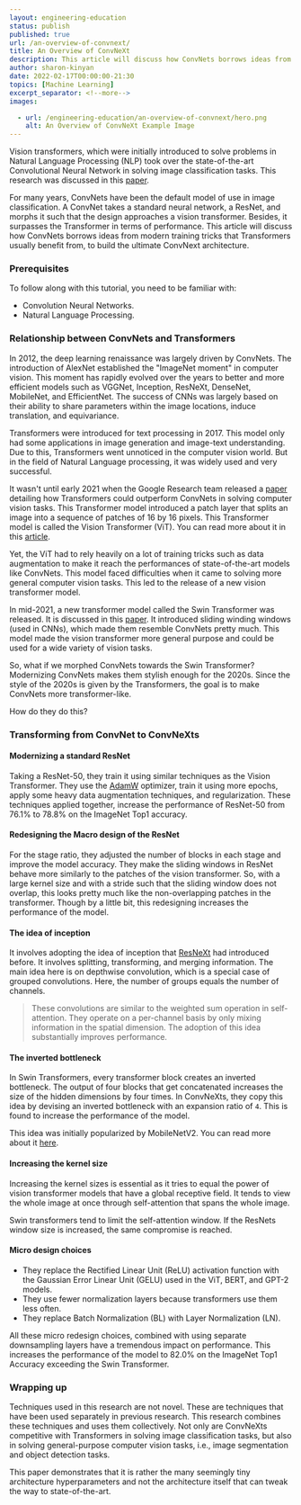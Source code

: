 ```yaml
---
layout: engineering-education
status: publish
published: true
url: /an-overview-of-convnext/
title: An Overview of ConvNeXt
description: This article will discuss how ConvNets borrows ideas from modern training tricks that Transformers usually benefit from, to build the ultimate ConvNext architecture.
author: sharon-kinyan
date: 2022-02-17T00:00:00-21:30
topics: [Machine Learning]
excerpt_separator: <!--more-->
images:

  - url: /engineering-education/an-overview-of-convnext/hero.png
    alt: An Overview of ConvNeXt Example Image
---
```

Vision transformers, which were initially introduced to solve problems in Natural Language Processing (NLP) took over the state-of-the-art Convolutional Neural Network in solving image classification tasks. This research was discussed in this [paper](https://arxiv.org/pdf/2010.11929.pdf). 
<!--more-->
For many years, ConvNets have been the default model of use in image classification. A ConvNet takes a standard neural network, a ResNet, and morphs it such that the design approaches a vision transformer. Besides, it surpasses the Transformer in terms of performance. This article will discuss how ConvNets borrows ideas from modern training tricks that Transformers usually benefit from, to build the ultimate ConvNext architecture.

### Prerequisites
To follow along with this tutorial, you need to be familiar with:
- Convolution Neural Networks.
- Natural Language Processing.

### Relationship between ConvNets and Transformers
In 2012, the deep learning renaissance was largely driven by ConvNets. The introduction of AlexNet established the "ImageNet moment" in computer vision. This moment has rapidly evolved over the years to better and more efficient models such as VGGNet, Inception, ResNeXt, DenseNet, MobileNet, and EfficientNet. The success of CNNs was largely based on their ability to share parameters within the image locations, induce translation, and equivariance.

Transformers were introduced for text processing in 2017. This model only had some applications in image generation and image-text understanding. Due to this, Transformers went unnoticed in the computer vision world. But in the field of Natural Language processing, it was widely used and very successful. 

It wasn't until early 2021 when the Google Research team released a [paper](https://arxiv.org/pdf/2010.11929.pdf) detailing how Transformers could outperform ConvNets in solving computer vision tasks. This Transformer model introduced a patch layer that splits an image into a sequence of patches of 16 by 16 pixels. This Transformer model is called the Vision Transformer (ViT). You can read more about it in this [article](/engineering-education/vision-transformer-using-transformers-for-image-recognition/). 

Yet, the ViT had to rely heavily on a lot of training tricks such as data augmentation to make it reach the performances of state-of-the-art models like ConvNets. This model faced difficulties when it came to solving more general computer vision tasks. This led to the release of a new vision transformer model.

In mid-2021, a new transformer model called the Swin Transformer was released. It is discussed in this [paper](https://arxiv.org/abs/2103.14030). It introduced sliding winding windows (used in CNNs), which made them resemble ConvNets pretty much. This model made the vision transformer more general purpose and could be used for a wide variety of vision tasks.

So, what if we morphed ConvNets towards the Swin Transformer? Modernizing ConvNets makes them stylish enough for the 2020s. Since the style of the 2020s is given by the Transformers, the goal is to make ConvNets more transformer-like.

How do they do this?

### Transforming from ConvNet to ConvNeXts
#### Modernizing a standard ResNet 
Taking a ResNet-50, they train it using similar techniques as the Vision Transformer. They use the [AdamW](https://towardsdatascience.com/why-adamw-matters-736223f31b5d) optimizer, train it using more epochs, apply some heavy data augmentation techniques, and regularization. These techniques applied together, increase the performance of ResNet-50 from 76.1% to 78.8% on the ImageNet Top1 accuracy. 

#### Redesigning the Macro design of the ResNet
For the stage ratio, they adjusted the number of blocks in each stage and improve the model accuracy. They make the sliding windows in ResNet behave more similarly to the patches of the vision transformer. So, with a large kernel size and with a stride such that the sliding window does not overlap, this looks pretty much like the non-overlapping patches in the transformer. Though by a little bit, this redesigning increases the performance of the model.

#### The idea of inception
It involves adopting the idea of inception that [ResNeXt](https://arxiv.org/pdf/1611.05431.pdf) had introduced before. It involves splitting, transforming, and merging information. The main idea here is on depthwise convolution, which is a special case of grouped convolutions. Here, the number of groups equals the number of channels.

> These convolutions are similar to the weighted sum operation in self-attention. They operate on a per-channel basis by only mixing information in the spatial dimension. The adoption of this idea substantially improves performance.

#### The inverted bottleneck
In Swin Transformers, every transformer block creates an inverted bottleneck. The output of four blocks that get concatenated increases the size of the hidden dimensions by four times. In ConvNeXts, they copy this idea by devising an inverted bottleneck with an expansion ratio of `4`. This is found to increase the performance of the model.

This idea was initially popularized by MobileNetV2. You can read more about it [here](https://paperswithcode.com/method/mobilenetv2).

#### Increasing the kernel size
Increasing the kernel sizes is essential as it tries to equal the power of vision transformer models that have a global receptive field. It tends to view the whole image at once through self-attention that spans the whole image. 

Swin transformers tend to limit the self-attention window. If the ResNets window size is increased, the same compromise is reached.

#### Micro design choices
- They replace the Rectified Linear Unit (ReLU) activation function with the Gaussian Error Linear Unit (GELU) used in the ViT, BERT, and GPT-2 models.
- They use fewer normalization layers because transformers use them less often.
- They replace Batch Normalization (BL) with Layer Normalization (LN).

All these micro redesign choices, combined with using separate downsampling layers have a tremendous impact on performance. This increases the performance of the model to 82.0% on the ImageNet Top1 Accuracy exceeding the Swin Transformer. 

### Wrapping up
Techniques used in this research are not novel. These are techniques that have been used separately in previous research. This research combines these techniques and uses them collectively. Not only are ConvNeXts competitive with Transformers in solving image classification tasks, but also in solving general-purpose computer vision tasks, i.e., image segmentation and object detection tasks.  

This paper demonstrates that it is rather the many seemingly tiny architecture hyperparameters and not the architecture itself that can tweak the way to state-of-the-art.
